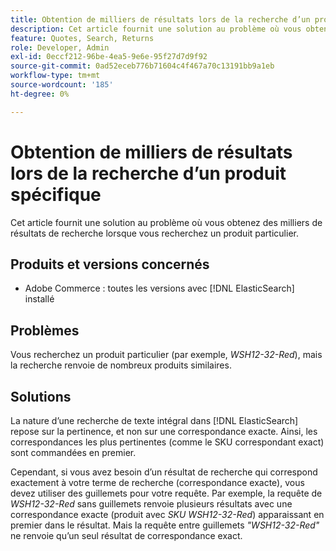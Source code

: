 ```yaml
---
title: Obtention de milliers de résultats lors de la recherche d’un produit spécifique
description: Cet article fournit une solution au problème où vous obtenez des milliers de résultats de recherche lorsque vous recherchez un produit particulier.
feature: Quotes, Search, Returns
role: Developer, Admin
exl-id: 0eccf212-96be-4ea5-9e6e-95f27d7d9f92
source-git-commit: 0ad52eceb776b71604c4f467a70c13191bb9a1eb
workflow-type: tm+mt
source-wordcount: '185'
ht-degree: 0%

---
```


# Obtention de milliers de résultats lors de la recherche d’un produit spécifique

Cet article fournit une solution au problème où vous obtenez des milliers de résultats de recherche lorsque vous recherchez un produit particulier.

## Produits et versions concernés

* Adobe Commerce : toutes les versions avec [!DNL ElasticSearch] installé

## Problèmes

Vous recherchez un produit particulier (par exemple, *WSH12-32-Red*), mais la recherche renvoie de nombreux produits similaires.

## Solutions

La nature d’une recherche de texte intégral dans [!DNL ElasticSearch] repose sur la pertinence, et non sur une correspondance exacte. Ainsi, les correspondances les plus pertinentes (comme le SKU correspondant exact) sont commandées en premier.

Cependant, si vous avez besoin d’un résultat de recherche qui correspond exactement à votre terme de recherche (correspondance exacte), vous devez utiliser des guillemets pour votre requête. Par exemple, la requête de *WSH12-32-Red* sans guillemets renvoie plusieurs résultats avec une correspondance exacte (produit avec *SKU WSH12-32-Red*) apparaissant en premier dans le résultat. Mais la requête entre guillemets *&quot;WSH12-32-Red&quot;* ne renvoie qu’un seul résultat de correspondance exact.
